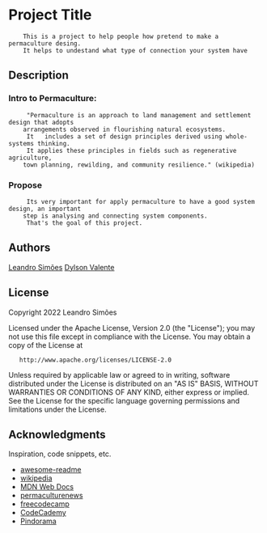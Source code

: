 # Project Title

        This is a project to help people how pretend to make a permaculture desing. 
        It helps to undestand what type of connection your system have

## Description

### Intro to Permaculture:
        
         "Permaculture is an approach to land management and settlement design that adopts 
        arrangements observed in flourishing natural ecosystems. 
         It   includes a set of design principles derived using whole-systems thinking. 
         It applies these principles in fields such as regenerative agriculture, 
        town planning, rewilding, and community resilience." (wikipedia)

### Propose

         Its very important for apply permaculture to have a good system design, an important 
        step is analysing and connecting system components. 
         That's the goal of this project.

## Authors

[Leandro Simões](https://github.com/Leandr0SmS)
[Dylson Valente](https://github.com/n370)

## License

   Copyright 2022 Leandro Simões

   Licensed under the Apache License, Version 2.0 (the "License");
   you may not use this file except in compliance with the License.
   You may obtain a copy of the License at

       http://www.apache.org/licenses/LICENSE-2.0

   Unless required by applicable law or agreed to in writing, software
   distributed under the License is distributed on an "AS IS" BASIS,
   WITHOUT WARRANTIES OR CONDITIONS OF ANY KIND, either express or implied.
   See the License for the specific language governing permissions and
   limitations under the License.


## Acknowledgments

Inspiration, code snippets, etc.
* [awesome-readme](https://github.com/matiassingers/awesome-readme)
* [wikipedia](https://en.wikipedia.org/wiki/Permaculture)
* [MDN Web Docs](https://developer.mozilla.org/)
* [permaculturenews](https://www.permaculturenews.org/)
* [freecodecamp](https://www.freecodecamp.org/)
* [CodeCademy](https://www.codecademy.com/)
* [Pindorama](https://pindorama.org.br/)